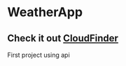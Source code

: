 # WeatherApp
## Check it out  [CloudFinder](https://cloudfinder.netlify.app)
First project using api
